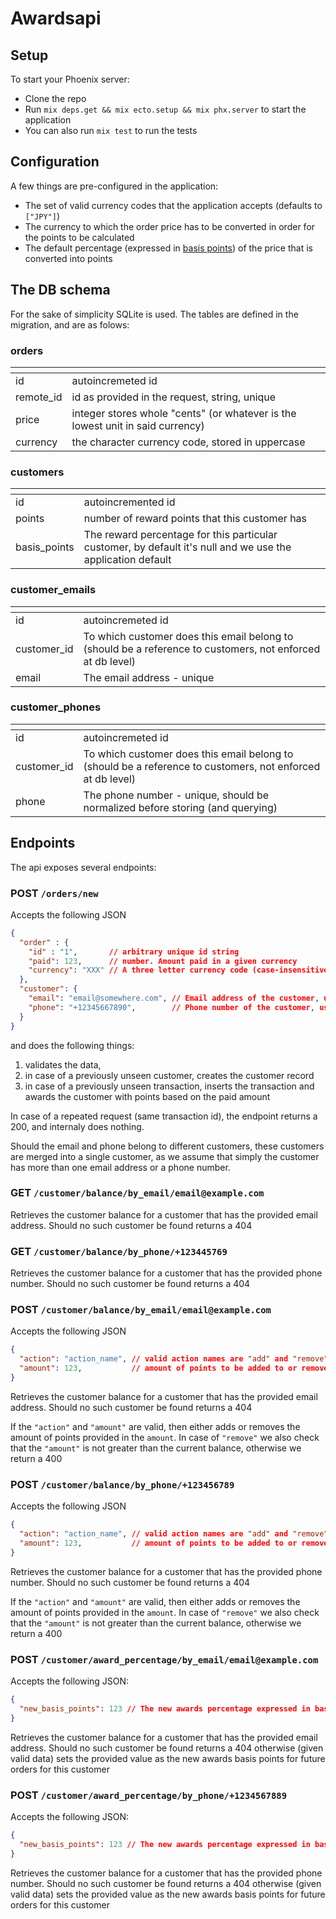 # Awardsapi

## Setup

To start your Phoenix server:

  * Clone the repo
  * Run `mix deps.get && mix ecto.setup && mix phx.server` to start the application
  * You can also run `mix test` to run the tests

## Configuration

A few things are pre-configured in the application: 
  * The set of valid currency codes that the application accepts (defaults to `["JPY"]`)
  * The currency to which the order price has to be converted in order for the points to be calculated
  * The default percentage (expressed in [basis points](https://en.wikipedia.org/wiki/Basis_point)) of the price that is converted into points


## The DB schema

For the sake of simplicity SQLite is used. The tables are defined in the migration, and are as folows:

### orders

| <!-- -->    | <!-- -->    |
|-------------|-------------|
| id        | autoincremeted id |
| remote_id | id as provided in the request, string, unique |
| price     | integer stores whole "cents" (or whatever is the lowest unit in said currency) |
| currency  | the character currency code, stored in uppercase |

### customers

| <!-- -->    | <!-- -->    |
|-------------|-------------|
| id | autoincremented id |
| points | number of reward points that this customer has |
| basis_points | The reward percentage for this particular customer, by default it's null and we use the application default |

### customer_emails

| <!-- -->    | <!-- -->    |
|-------------|-------------|
| id | autoincremeted id |
| customer_id | To which customer does this email belong to (should be a reference to customers, not enforced at db level) |
| email | The email address - unique |

### customer_phones

| <!-- -->    | <!-- -->    |
|-------------|-------------|
| id | autoincremeted id |
| customer_id | To which customer does this email belong to (should be a reference to customers, not enforced at db level) |
| phone | The phone number - unique, should be normalized before storing (and querying) |

## Endpoints

The api exposes several endpoints:

### POST `/orders/new`

Accepts the following JSON
```json
{
  "order" : {
    "id" : "1",       // arbitrary unique id string
    "paid": 123,      // number. Amount paid in a given currency
    "currency": "XXX" // A three letter currency code (case-insensitive)
  },
  "customer": {
    "email": "email@somewhere.com", // Email address of the customer, used to identify them, can be null if phone is provided
    "phone": "+12345667890",        // Phone number of the customer, used to identify then, cab be null if email is provided
  }
}
```

and does the following things:

1) validates the data, 
2) in case of a previously unseen customer, creates the customer record
3) in case of a previously unseen transaction, inserts the transaction and awards the customer with points based on the paid amount

In case of a repeated request (same transaction id), the endpoint returns a 200, and internaly does nothing.

Should the email and phone belong to different customers, these customers are merged into a single customer, as we assume that simply the customer has more than one email address or a phone number.

### GET `/customer/balance/by_email/email@example.com`

Retrieves the customer balance for a customer that has the provided email address.
Should no such customer be found returns a 404

### GET `/customer/balance/by_phone/+123445769`

Retrieves the customer balance for a customer that has the provided phone number.
Should no such customer be found returns a 404

### POST `/customer/balance/by_email/email@example.com`

Accepts the following JSON
```json
{
  "action": "action_name", // valid action names are "add" and "remove"
  "amount": 123,           // amount of points to be added to or removed from the ballance
}
```

Retrieves the customer balance for a customer that has the provided email address.
Should no such customer be found returns a 404

If the `"action"` and `"amount"` are valid, then either adds or removes the amount of points provided in the `amount`.
In case of `"remove"` we also check that the `"amount"` is not greater than the current balance, otherwise we return a 400

### POST `/customer/balance/by_phone/+123456789`

Accepts the following JSON
```json
{
  "action": "action_name", // valid action names are "add" and "remove"
  "amount": 123,           // amount of points to be added to or removed from the ballance
}
```

Retrieves the customer balance for a customer that has the provided phone number.
Should no such customer be found returns a 404

If the `"action"` and `"amount"` are valid, then either adds or removes the amount of points provided in the `amount`.
In case of `"remove"` we also check that the `"amount"` is not greater than the current balance, otherwise we return a 400

### POST `/customer/award_percentage/by_email/email@example.com`

Accepts the following JSON:
```json
{
  "new_basis_points": 123 // The new awards percentage expressed in basis points for this customer
}
```
Retrieves the customer balance for a customer that has the provided email address.
Should no such customer be found returns a 404 otherwise (given valid data) sets the provided value as the new awards basis points for future orders for this customer


### POST `/customer/award_percentage/by_phone/+1234567889`

Accepts the following JSON:
```json
{
  "new_basis_points": 123 // The new awards percentage expressed in basis points for this customer
}
```
Retrieves the customer balance for a customer that has the provided phone number.
Should no such customer be found returns a 404 otherwise (given valid data) sets the provided value as the new awards basis points for future orders for this customer


